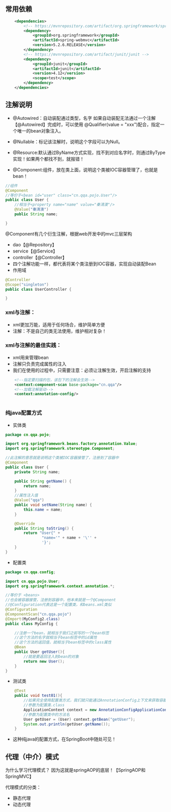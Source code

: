 ## 常用依赖
```xml
    <dependencies>
        <!-- https://mvnrepository.com/artifact/org.springframework/spring-webmvc -->
        <dependency>
            <groupId>org.springframework</groupId>
            <artifactId>spring-webmvc</artifactId>
            <version>5.2.6.RELEASE</version>
        </dependency>
        <!-- https://mvnrepository.com/artifact/junit/junit -->
        <dependency>
            <groupId>junit</groupId>
            <artifactId>junit</artifactId>
            <version>4.12</version>
            <scope>test</scope>
        </dependency>
    </dependencies>
```
## 注解说明

- @Autowired：自动装配通过类型，名字 
如果自动装配无法通过一个注解【@Autowired】完成时，可以使用
@Qualifier(value = "xxx")配合，指定一个唯一的bean对象注入。

- @Nullable：标记该注解时，说明这个字段可以为Null。

- @Resource:默认通过ByName方式实现，找不到对应名字时，则通过ByType实现！如果两个都找不到，就报错！

- @Component:组件，放在类上面，说明这个类被IOC容器管理了，也就是bean！
```java
//组件
@Component
//等价于<bean id="user" class="cn.qqa.pojo.User"/>
public class User {
    //相当于<property name="name" value="秦清澳"/>
    @Value("秦清澳")
    public String name;

}
```
@Component有几个衍生注解，根据web开发中的mvc三层架构
- dao【@Repository】
- service【@Service】
- controller【@Controller】
- 四个注解功能一样，都代表将某个类注册到IOC容器，实现自动装配Bean
- 作用域
```java
@Controller
@Scope("singleton")
public class UserController {

}
```

### xml与注解：
- xml更加万能，适用于任何场合，维护简单方便 
- 注解：不是自己的类无法使用，维护相对复杂！
### xml与注解的最佳实践：
- xml用来管理bean
- 注解只负责完成属性的注入
- 我们在使用的过程中，只需要注意：必须让注解生效，开启注解的支持
```xml
    <!--指定要扫描的包，该包下的注解会生效-->
    <context:component-scan base-package="cn.qqa"/>
    <!--加载注解驱动-->
    <context:annotation-config/>
    
```

### 纯java配置方式
- 实体类
```java
package cn.qqa.pojo;

import org.springframework.beans.factory.annotation.Value;
import org.springframework.stereotype.Component;

//此注解的意思就是说明这个类被IOC容器接管了，注册到了容器中
@Component
public class User {
    private String name;

    public String getName() {
        return name;
    }
    //属性注入值
    @Value("qqa")
    public void setName(String name) {
        this.name = name;
    }

    @Override
    public String toString() {
        return "User{" +
                "name='" + name + '\'' +
                '}';
    }
}

```

- 配置类
```java
package cn.qqa.config;

import cn.qqa.pojo.User;
import org.springframework.context.annotation.*;

//等价于 <beans>
//也会被容器接管，注册到容器中，他本来就是一个@Component
//@Configuration代表这是一个配置类，和beans.xml类似
@Configuration
@ComponentScan("cn.qqa.pojo")
@Import(MyConfig2.class)
public class MyConfig {

    //注册一个bean，就相当于我们之前写的一个bean标签
    //这个方法的名字就相当于bean标签中的id属性
    //这个方法的返回值，就相当于bean标签中的class属性
    @Bean
    public User getUser(){
        //就是要返回注入到bean的对象
        return new User();
    }
}

```

- 测试类
```java
    @Test
    public void test01(){
        //如果完全使用配置类方式，我们就只能通过AnnotationConfig上下文来获取容器，通过配置类的class对象加载！
        //参数为配置类.class
        ApplicationContext context = new AnnotationConfigApplicationContext(MyConfig.class);
        //参数为配置类中的方法名
        User getUser = (User) context.getBean("getUser");
        System.out.println(getUser.getName());
    }
```
* 这种纯java的配置方式，在SpringBoot中随处可见！

## 代理（中介）模式
为什么学习代理模式？
因为这就是springAOP的底层！【SpringAOP和SpringMVC】

代理模式的分类：
- 静态代理
- 动态代理





